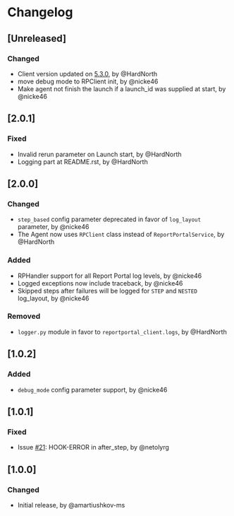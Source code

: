 # Changelog

## [Unreleased]
### Changed
- Client version updated on [5.3.0](https://github.com/reportportal/client-Python/releases/tag/5.3.0), by @HardNorth
- move debug mode to RPClient init, by @nicke46
- Make agent not finish the launch if a launch_id was supplied at start, by @nicke46

## [2.0.1]
### Fixed
- Invalid rerun parameter on Launch start, by @HardNorth
- Logging part at README.rst, by @HardNorth

## [2.0.0]
### Changed
- `step_based` config parameter deprecated in favor of `log_layout` parameter, by @nicke46
- The Agent now uses `RPClient` class instead of `ReportPortalService`, by @HardNorth
### Added
- RPHandler support for all Report Portal log levels, by @nicke46
- Logged exceptions now include traceback, by @nicke46
- Skipped steps after failures will be logged for `STEP` and `NESTED` log_layout, by @nicke46
### Removed
- `logger.py` module in favor to `reportportal_client.logs`, by @HardNorth

## [1.0.2]
### Added
- `debug_mode` config parameter support, by @nicke46

## [1.0.1]
### Fixed
- Issue [#21](https://github.com/reportportal/agent-python-behave/issues/21): HOOK-ERROR in after_step, by @netolyrg

## [1.0.0]
### Changed
- Initial release, by @amartiushkov-ms
